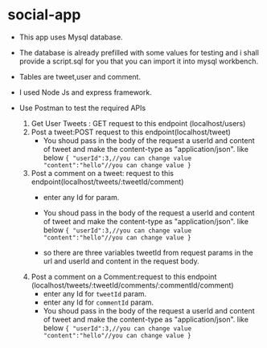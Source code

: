 # social-app

- This app uses Mysql database.
- The database is already prefilled with some values for testing and i shall provide a script.sql for you that you can import it into mysql workbench.
- Tables are tweet,user and comment.
- I used Node Js and express framework.
- Use Postman to test the required APIs

  1. Get User Tweets : GET request to this endpoint (localhost/users)
  2. Post a tweet:POST request to this endpoint(localhost/tweet)
     - You shoud pass in the body of the request a userId and content of tweet  and make the content-type as "application/json". like below
      `{
         "userId":3,//you can change value
         "content":"hello"//you can change value
      }`
  3. Post a comment on a tweet: request to this endpoint(localhost/tweets/:tweetId/comment)
     - enter any Id for <tweetId> param.
     - You shoud pass in the body of the request a userId and content of tweet  and make the content-type as "application/json". like below
     `{
         "userId":3,//you can change value
         "content":"hello"//you can change value
      }`
      
     - so there are three variables tweetId from request params in the url and userId and content in the request body.  
  4. Post a comment on a Comment:request to this endpoint (localhost/tweets/:tweetId/comments/:commentId/comment)
     - enter any Id for `tweetId` param.
     - enter any Id for `commentId` param.
     - You shoud pass in the body of the request a userId and content of tweet  and make the content-type as "application/json". like below
     `{
         "userId":3,//you can change value
         "content":"hello"//you can change value
      }`

